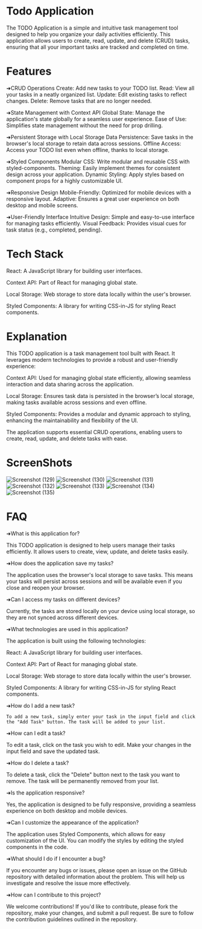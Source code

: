 # Todo Application

The TODO Application is a simple and intuitive task management tool designed to help you organize your daily activities efficiently. This application allows users to create, read, update, and delete (CRUD) tasks, ensuring that all your important tasks are tracked and completed on time.

# Features



➜CRUD Operations
Create: Add new tasks to your TODO list.
Read: View all your tasks in a neatly organized list.
Update: Edit existing tasks to reflect changes.
Delete: Remove tasks that are no longer needed.

➜State Management with Context API
Global State: Manage the application's state globally for a seamless user experience.
Ease of Use: Simplifies state management without the need for prop drilling.

➜Persistent Storage with Local Storage
Data Persistence: Save tasks in the browser's local storage to retain data across sessions.
Offline Access: Access your TODO list even when offline, thanks to local storage.

➜Styled Components
Modular CSS: Write modular and reusable CSS with styled-components.
Theming: Easily implement themes for consistent design across your application.
Dynamic Styling: Apply styles based on component props for a highly customizable UI.

➜Responsive Design
Mobile-Friendly: Optimized for mobile devices with a responsive layout.
Adaptive: Ensures a great user experience on both desktop and mobile screens.

➜User-Friendly Interface
Intuitive Design: Simple and easy-to-use interface for managing tasks efficiently.
Visual Feedback: Provides visual cues for task status (e.g., completed, pending).

# Tech Stack

React: A JavaScript library for building user interfaces.

Context API: Part of React for managing global state.

Local Storage: Web storage to store data locally within the user's browser.

Styled Components: A library for writing CSS-in-JS for styling React components.


# Explanation


This TODO application is a task management tool built with React. It leverages modern technologies to provide a robust and user-friendly experience:

Context API: Used for managing global state efficiently, allowing seamless interaction and data sharing across the application.

Local Storage: Ensures task data is persisted in the browser’s local storage, making tasks available across sessions and even offline.

Styled Components: Provides a modular and dynamic approach to styling, enhancing the maintainability and flexibility of the UI.

The application supports essential CRUD operations, enabling users to create, read, update, and delete tasks with ease.


# ScreenShots



![Screenshot (129)](https://github.com/user-attachments/assets/386b5a47-010d-4e58-8898-3d48ed1b75ba)
![Screenshot (130)](https://github.com/user-attachments/assets/4b9594c9-d37e-4a99-b941-38b77e08367a)
![Screenshot (131)](https://github.com/user-attachments/assets/3eb3b04f-fcc0-4e62-80b2-2492ddf9b7e5)
![Screenshot (132)](https://github.com/user-attachments/assets/883c8d39-f728-402b-bc2d-f6d300bd0c58)
![Screenshot (133)](https://github.com/user-attachments/assets/57451b87-9205-47c7-b429-703a18d51ca4)
![Screenshot (134)](https://github.com/user-attachments/assets/b86ea220-85db-4e12-8a97-3cdbb7842361)
![Screenshot (135)](https://github.com/user-attachments/assets/850b8842-b710-4ef7-b4a5-3b29d996a856)


# FAQ

➜What is this application for?

  This TODO application is designed to help users manage their tasks efficiently. It allows users to create, view, update, and delete tasks easily.

➜How does the application save my tasks?

  The application uses the browser's local storage to save tasks. This means your tasks will persist across sessions and will be available even if you close and reopen your browser.

➜Can I access my tasks on different devices?

  Currently, the tasks are stored locally on your device using local storage, so they are not synced across different devices.

➜What technologies are used in this application?

  The application is built using the following technologies:

  React: A JavaScript library for building user interfaces.

  Context API: Part of React for managing global state.

  Local Storage: Web storage to store data locally within the user's browser.

  Styled Components: A library for writing CSS-in-JS for styling React components.

➜How do I add a new task?

    To add a new task, simply enter your task in the input field and click the "Add Task" button. The task will be added to your list.

➜How can I edit a task?

  To edit a task, click on the task you wish to edit. Make your changes in the input field and save the updated task.

➜How do I delete a task?

  To delete a task, click the "Delete" button next to the task you want to remove. The task will be permanently removed from your list.

➜Is the application responsive?

  Yes, the application is designed to be fully responsive, providing a seamless experience on both desktop and mobile devices.

➜Can I customize the appearance of the application?

  The application uses Styled Components, which allows for easy customization of the UI. You can modify the styles by editing the styled components in the code.

➜What should I do if I encounter a bug?

  If you encounter any bugs or issues, please open an issue on the GitHub repository with detailed information about the problem. This will help us investigate and resolve the issue more effectively.

➜How can I contribute to this project?

  We welcome contributions! If you'd like to contribute, please fork the repository, make your changes, and submit a pull request. Be sure to follow the contribution guidelines outlined in the repository.


